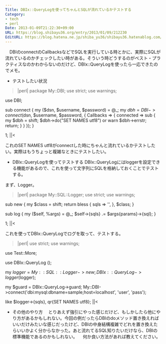 ```yaml
---
Title: DBIx::QueryLogを使ってちゃんとSQLが流れているかテストする
Category:
- tech
- perl
Date: 2013-01-09T21:22:30+09:00
URL: https://blog.shibayu36.org/entry/2013/01/09/212230
EditURL: https://blog.hatena.ne.jp/shiba_yu36/shibayu36.hatenablog.com/atom/entry/12704914408862649706
---
```


　DBIのconnectのCallbacksなどでSQLを実行している時とかに、実際にSQLが流れているのかチェックしたい時がある。そういう時どうするのがベスト・プラクティスなのかわからないのだけど、DBIx::QueryLogを使ったら一応できたのでメモ。

* テストしたい状況
>|perl|
package My::DBI;
use strict;
use warnings;

use DBI;

sub connect {
    my ($dsn, $username, $password) = @_;
    my $dbh = DBI->connect($dsn, $username, $password, {
        Callbacks => {
            connected => sub {
                my $dbh = shift;
                $dbh->do("SET NAMES utf8") or warn $dbh->errstr;
                return;
            }
        }
    });
}

1;
||<

これのSET NAMES utf8がconnectした時にちゃんと流れているかテストしたい。実際はもうちょっと複雑なときにテストしたい。

* DBIx::QueryLogを使ってテストする
DBIx::QueryLogにはloggerを設定できる機能があるので、これを使って文字列にSQLを格納しておくことでテストする。

まず、Logger。
>|perl|
package My::SQL::Logger;
use strict;
use warnings;

sub new {
    my $class = shift;
    return bless {
        sqls => '',
    }, $class;
}

sub log {
    my ($self, %args) = @_;
    $self->{sqls} .= $args{params}->{sql};
}

1;
||<

これを使ってDBIx::QueryLogでログを取って、テストする。
>|perl|
use strict;
use warnings;

use Test::More;

use DBIx::QueryLog ();

my $logger = My::SQL::Logger->new;
DBIx::QueryLog->logger($logger);

my $guard = DBIx::QueryLog->guard;
My::DBI->connect('dbi:mysql:dbname=sample;host=localhost', 'user', 'pass');

like $logger->{sqls}, qr{SET NAMES utf8};
||<

* その他のやり方
　とりあえず強引にやった感じだけど、もしかしたら他にやり方があるかもしれない。今回の例だったらDBIのdoメソッド置き換えればいいだけみたいな感じだったけど、DBIの中身結構複雑でどれを置き換えたらいいかよく分からなかった。あと流れてるSQL知りたいだけなら、DBIの標準機能であるのかもしれない。
　何か良い方法があれば教えてください。

